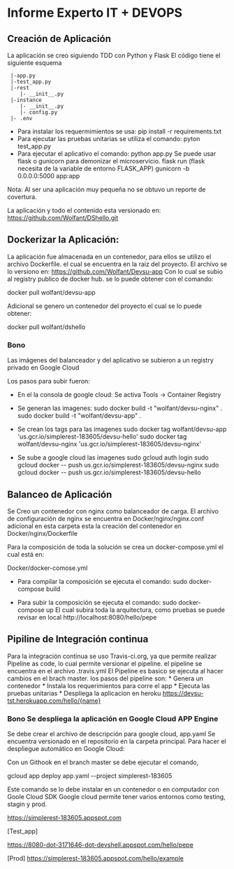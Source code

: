 # Informe Experto IT + DEVOPS

## Creación de Aplicación

La aplicación se creo siguiendo TDD con Python y Flask
El código tiene el siguiente esquema

~~~
 |-app.py
 |-test_app.py
 |-rest
    |- __init__.py
 |-instance
    |- __init__.py
    |- config.py
 |- .env
~~~

* Para instalar los requermimientos se usa:
   pip install -r requirements.txt
* Para ejecutar las pruebas unitarias se utiliza el comando:
    pyton test_app.py
* Para ejecutar el aplicativo el comando:
    python app.py
  Se puede usar flask o gunicorn para demonizar el microservicio.
     flask run (flask necesita de la variable de entorno FLASK_APP)
     gunicorn -b 0.0.0.0:5000 app:app

Nota: Al ser una aplicación muy pequeña no se obtuvo un reporte de covertura.

La aplicación y todo el contenido esta versionado en:
https://github.com/Wolfant/DShello.git

## Dockerizar la Aplicación:

La aplicación fue almacenada en un contenedor, para ellos se utilizo el archivo
Dockerfile. el cual se encuentra en la raiz del proyecto.
El archivo se lo versiono en: https://github.com/Wolfant/Devsu-app
Con lo cual se subio al registry publico de docker hub.
se lo puede obtener con el comando:

docker pull wolfant/devsu-app

Adicional se genero un contenedor del proyecto el cual se lo puede obtener:

docker pull wolfant/dshello

### Bono

Las imágenes del balanceador y del aplicativo se subieron a un registry privado
en Google Cloud

Los pasos para subir fueron:

* En el la consola de google cloud:
  Se activa Tools -> Container Registry

* Se generan las imagenes:
   sudo docker build -t "wolfant/devsu-nginx" .
   sudo docker build -t "wolfant/devsu-app" .

* Se crean los tags para las imagenes
   sudo docker tag wolfant/devsu-app  'us.gcr.io/simplerest-183605/devsu-hello'
   sudo docker tag wolfant/devsu-nginx  'us.gcr.io/simplerest-183605/devsu-nginx'

* Se sube a google cloud las imagenes
   sudo gcloud auth login
   sudo gcloud docker -- push us.gcr.io/simplerest-183605/devsu-nginx
   sudo gcloud docker -- push us.gcr.io/simplerest-183605/devsu-hello

## Balanceo de Aplicación

Se Creo un contenedor con nginx como balanceador de carga.
El archivo de configuración de nginx se encuentra en Docker/nginx/nginx.conf
adicional en esta carpeta esta la creación del contenedor en Docker/nginx/Dockerfile

Para la composición de toda la solución se crea un docker-compose.yml el cual está
en:

Docker/docker-comose.yml

* Para compilar la composición se ejecuta el comando:
  sudo docker-compose build

* Para subir la composición se ejecuta el comando:
  sudo docker-compose up
  El cual subira toda la arquitectura, como pruebas se puede revisar en local
  http://localhost:8080/hello/pepe

## Pipiline de Integración continua

  Para la integración continua se uso Travis-ci.org, ya que permite realizar
  Pipeline as code, lo cual permite versionar el pipeline. el pipeline se
  encuentra en el archivo .travis.yml
  El Pipeline es basico se ejecuta al hacer cambios en el brach master.
  los pasos del pipeline son:
    * Genera un contenedor
    * Instala los requerimientos para corre el app
    * Ejecuta las pruebas unitarias
    * Despliega la aplicacion en heroku
      https://devsu-tst.herokuapp.com/hello/{name}

### Bono Se despliega la aplicación en Google Cloud APP Engine

Se debe crear el archivo de descripción para google cloud, app.yaml
Se encuentra versionado en el repositorio en la carpeta principal.
Para hacer el despliegue automático en Google Cloud:

Con un Githook en el branch master se debe ejecutar el comando,

  gcloud app deploy app.yaml --project simplerest-183605

Este comando se lo debe instalar en un contenedor o en computador con Goole Cloud SDK
Google cloud permite tener varios entornos como testing, stagin y prod.

  https://simplerest-183605.appspot.com

[Test_app]

https://8080-dot-3171646-dot-devshell.appspot.com/hello/pepe

[Prod]
https://simplerest-183605.appspot.com/hello/example
